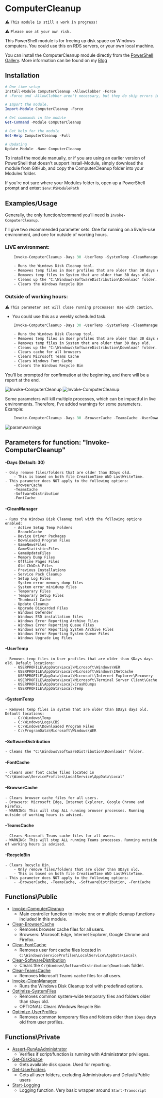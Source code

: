 # ComputerCleanup

:warning: `This module is still a work in progress!`

:warning: `Please use at your own risk.`

This PowerShell module is for freeing up disk space on Windows computers.
You could use this on RDS servers, or your own local machine.

You can install the ComputerCleanup module directly from the [PowerShell Gallery](https://www.powershellgallery.com/packages/ComputerCleanup/).
More information can be found on my [Blog](https://tech-tom.com/posts/powershell-computercleanup-module/)

## Installation

```powershell
# One time setup
Install-Module ComputerCleanup -AllowClobber -Force 
# -Force and -AllowClobber aren't necessary, but they do skip errors in case some appear.

# Import the module.
Import-Module ComputerCleanup -Force

# Get commands in the module
Get-Command -Module ComputerCleanup

# Get help for the module
Get-Help ComputerCleanup -Full

# Updating
Update-Module -Name ComputerCleanup
```

To install the module manually, or if you are using an earlier version of PowerShell that doesn't support Install-Module, simply download the module from GitHub, and copy the ComputerCleanup folder into your Modules folder. 

If you're not sure where your Modules folder is, open up a PowerShell prompt and enter: `$env:PSModulePath`

## Examples/Usage

Generally, the only function/command you'll need is `Invoke-ComputerCleanup`.

I'll give two recommended parameter sets. One for running on a live/in-use environment, and one for outside of working hours.

### LIVE environment:
``` powershell
    Invoke-ComputerCleanup -Days 30 -UserTemp -SystemTemp -CleanManager -SoftwareDistribution -RecycleBin 
```
```txt
	- Runs the Windows Disk Cleanup tool.
	- Removes temp files in User profiles that are older than 30 days old.
	- Removes temp files in System that are older than 30 days old.
	- Cleans up the "C:\Windows\SoftwareDistribution\Download" folder.
	- Clears the Windows Recycle Bin
```
### Outside of working hours:
:warning: `This parameter set will close running processes! Use with caution.`
- You could use this as a weekly scheduled task.
``` powershell
    Invoke-ComputerCleanup -Days 30 -UserTemp -SystemTemp -CleanManager -SoftwareDistribution -BrowserCache -TeamsCache -FontCache -RecycleBin 
```
```txt
	- Runs the Windows Disk Cleanup tool.
	- Removes temp files in User profiles that are older than 30 days old.
	- Removes temp files in System that are older than 30 days old.
	- Cleans up the "C:\Windows\SoftwareDistribution\Download" folder.
	- Clears cache for all browsers
	- Clears Microsoft Teams Cache
	- Clears Windows Font Cache
	- Clears the Windows Recycle Bin
```
You'll be prompted for confirmation at the beginning, and there will be a report at the end.

![Invoke-ComputerCleanup](https://tech-tom.com/computercleanup_example1_start.png#center)
![Invoke-ComputerCleanup](https://tech-tom.com/computercleanup_example1_finish.png#center)

Some parameters will kill multiple processes, which can be impactful in live environments.
Therefore, I've added warnings for some parameters. Example:

``` powershell
    Invoke-ComputerCleanup -Days 30 -BrowserCache -TeamsCache -UserDownloads
```
![paramwarnings](https://tech-tom.com/paramwarnings.png#center)

## Parameters for function: "Invoke-ComputerCleanup"

#### -Days (Default: 30)
	- Only remove files/folders that are older than $Days old. 
		- This is based on both file CreationTime AND LastWriteTime.
	- This parameter does NOT apply to the following options:
		-BrowserCache
		-TeamsCache
		-SoftwareDistribution
		-FontCache

#### -CleanManager
	- Runs the Windows Disk Cleanup tool with the following options enabled:
		- Active Setup Temp Folders
		- BranchCache
		- Device Driver Packages
		- Downloaded Program Files
		- GameNewsFiles
		- GameStatisticsFiles
		- GameUpdateFiles
		- Memory Dump Files
		- Offline Pages Files
		- Old ChkDsk Files
		- Previous Installations
		- Service Pack Cleanup
		- Setup Log Files
		- System error memory dump files
		- System error minidump files
		- Temporary Files
		- Temporary Setup Files
		- Thumbnail Cache
		- Update Cleanup
		- Upgrade Discarded Files
		- Windows Defender
		- Windows ESD installation files
		- Windows Error Reporting Archive Files
		- Windows Error Reporting Queue Files
		- Windows Error Reporting System Archive Files
		- Windows Error Reporting System Queue Files
		- Windows Upgrade Log Files

#### -UserTemp
	- Removes temp files in User profiles that are older than $Days days old. Default locations:
		- USERPROFILE\AppData\Local\Microsoft\Windows\WER
		- USERPROFILE\AppData\Local\Microsoft\Windows\INetCache
		- USERPROFILE\AppData\Local\Microsoft\Internet Explorer\Recovery
		- USERPROFILE\AppData\Local\Microsoft\Terminal Server Client\Cache
		- USERPROFILE\AppData\Local\CrashDumps
		- USERPROFILE\AppData\Local\Temp

#### -SystemTemp
	- Removes temp files in system that are older than $Days days old. Default locations:
		- C:\Windows\Temp
		- C:\Windows\Logs\CBS
		- C:\Windows\Downloaded Program Files
		- C:\ProgramData\Microsoft\Windows\WER

#### -SoftwareDistribution
	- Cleans the "C:\Windows\SoftwareDistribution\Downloads" folder.

#### -FontCache
	- Clears user font cache files located in "C:\Windows\ServiceProfiles\LocalService\AppData\Local"

#### -BrowserCache 
	- Clears browser cache files for all users.
	- Browsers: Microsoft Edge, Internet Explorer, Google Chrome and Firefox.
	- WARNING: This will stop ALL running browser processes. Running outside of working hours is advised.

#### -TeamsCache
	- Clears Microsoft Teams cache files for all users.
    - WARNING: This will stop ALL running Teams processes. Running outside of working hours is advised.

#### -RecycleBin
	- Clears Recycle Bin.
		- Only remove files/folders that are older than $Days old. 
		- This is based on both file CreationTime AND LastWriteTime.
	- This parameter does NOT apply to the following options:
		- -BrowserCache, -TeamsCache, -SoftwareDistribution, -FontCache


## Functions\Public

- [Invoke-ComputerCleanup](https://github.com/tomskovich/ComputerCleanup/blob/main/Public/Invoke-ComputerCleanup.ps1) 
    - Main controller function to invoke one or multiple cleanup functions included in this module.
- [Clear-BrowserCache](https://github.com/tomskovich/ComputerCleanup/blob/main/Public/Clear-BrowserCache.ps1)
	- Removes browser cache files for all users.
    - Browsers: Microsoft Edge, Internet Explorer, Google Chrome and Firefox.
- [Clear-FontCache](https://github.com/tomskovich/ComputerCleanup/blob/main/Public/Clear-FontCache.ps1)
	- Removes user font cache files located in `C:\Windows\ServiceProfiles\LocalService\AppData\Local\`
- [Clear-SoftwareDistribution](https://github.com/tomskovich/ComputerCleanup/blob/main/Public/Clear-SoftwareDistribution.ps1)
    - Clears the `C:\Windows\SoftwareDistribution\Downloads` folder.
- [Clear-TeamsCache](https://github.com/tomskovich/ComputerCleanup/blob/main/Public/Clear-TeamsCache.ps1) 
    - Removes Microsoft Teams cache files for all users.
- [Invoke-CleanManager](https://github.com/tomskovich/ComputerCleanup/blob/main/Public/Invoke-CleanManager.ps1) 
    - Runs the Windows Disk Cleanup tool with predefined options.
- [Optimize-SystemFiles](https://github.com/tomskovich/ComputerCleanup/blob/main/Public/Optimize-SystemFiles.ps1) 
    - Removes common system-wide temporary files and folders older than `$Days` old.
    - OPTIONAL: Clears Windows Recycle Bin
- [Optimize-UserProfiles](https://github.com/tomskovich/ComputerCleanup/blob/main/Public/Optimize-UserProfiles.ps1) 
    - Removes common temporary files and folders older than `$Days` days old from user profiles.

## Functions\Private

- [Assert-RunAsAdministrator](https://github.com/tomskovich/ComputerCleanup/blob/main/Private/Assert-RunAsAdministrator.ps1) 
    - Verifies if script/function is running with Administrator privileges.
- [Get-DiskSpace](https://github.com/tomskovich/ComputerCleanup/blob/main/Private/Get-DiskSpace.ps1)
    - Gets available disk space. Used for reporting.
- [Get-UserFolders](https://github.com/tomskovich/ComputerCleanup/blob/main/Private/Get-Userfolders.ps1)
    - Gets all user folders, excluding Administrators and Default/Public users
- [Start-Logging](https://github.com/tomskovich/ComputerCleanup/blob/main/Private/Start-Logging.ps1)
    - Logging function. Very basic wrapper around `Start-Transcript`
